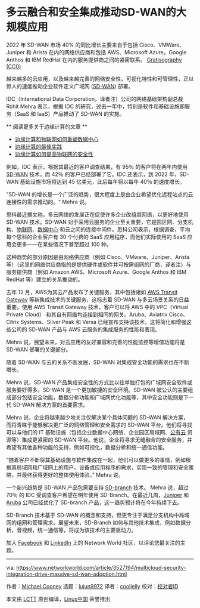 [#]: collector: (lujun9972)
[#]: translator: (cooljelly)
[#]: reviewer: ( )
[#]: publisher: ( )
[#]: url: ( )
[#]: subject: (Multicloud, security integration drive massive SD-WAN adoption)
[#]: via: (https://www.networkworld.com/article/3527194/multicloud-security-integration-drive-massive-sd-wan-adoption.html)
[#]: author: (Michael Cooney https://www.networkworld.com/author/Michael-Cooney/)

多云融合和安全集成推动SD-WAN的大规模应用
======
2022 年 SD-WAN 市场 40% 的同比增长主要来自于包括 Cisco、VMWare、Juniper 和 Arista 在内的网络供应商和包括 AWS、Microsoft Azure，Google Anthos 和 IBM RedHat 在内的服务提供商之间的紧密联系。
[Gratisography][1] [(CC0)][2]

越来越多的云应用，以及越来越完善的网络安全性，可视化特性和可管理性，正以惊人的速度推动企业软件定义广域网 ([SD-WAN][3]) 部署。

IDC（International Data Corporation，译者注）公司的网络基础架构副总裁 Rohit Mehra 表示，根据 IDC 的研究，过去一年中，特别是软件和基础设施即服务（SaaS 和 IaaS）产品推动了 SD-WAN 的实施。

** 阅读更多关于边缘计算的文章 **

  * [边缘计算和物联网如何重塑数据中心][4]
  * [边缘计算的最佳实践][5]
  * [边缘计算如何提高物联网的安全性][6]



例如，IDC 表示，根据其最近的客户调查结果，有 95％ 的客户将在两年内使用 [SD-WAN][7] 技术，而 42％ 的客户已经部署了它。IDC 还表示，到 2022 年，SD-WAN 基础设施市场将达到 45 亿美元，此后每年将以每年 40％ 的速度增长。

”SD-WAN 的增长是一个广泛的趋势，很大程度上是由企业希望优化远程站点的云连接性的需求推动的。“ Mehra 说。

思科最近撰文称，多云网络的发展正在促使许多企业改组其网络，以更好地使用 SD-WAN 技术。SD-WAN 对于采用云服务的企业至关重要，它是园区网、分支机构、[物联网][8]、[数据中心][9] 和云之间的连接中间件。思科公司表示，根据调查，平均每个思科的企业客户有 30 个付费的 SaaS 应用程序，而他们实际使用的 SaaS 应用会更多——在某些情况下甚至超过 100 种。

这种趋势的部分原因是由网络供应商（例如 Cisco、VMware、Juniper、Arista 等）（这里的网络供应商指的是提供硬件或软件并可按需组网的厂商，译者注）与服务提供商（例如 Amazon AWS、Microsoft Azure、Google Anthos 和 IBM RedHat 等）建立的关系推动的。

去年 12 月，AWS为其云产品发布了关键服务，其中包括诸如 [AWS Transit Gateway][10] 等新集成技术的关键服务，这标志着 SD-WAN 与多云场景关系的日益重要。使用 AWS Transit Gateway 技术，客户可以将 AWS 中的 VPC（Virtual Private Cloud） 和其自有网络均连接到相同的网关。Aruba、Aviatrix Cisco、Citrix Systems、Silver Peak 和 Versa 已经宣布支持该技术，这将简化和增强这些公司的 SD-WAN 产品与 AWS 云服务的集成服务的性能和表现。

[][11]

Mehra 说，展望未来，对云应用的友好兼容和完善的性能监控等增值功能将是 SD-WAN 部署的关键部分。

随着 SD-WAN 与云的关系不断发展，SD-WAN 对集成安全功能的需求也在不断增长。

Mehra 说，SD-WAN 产品集成安全性的方式比以往单独打包的广域网安全软件或服务要好得多。SD-WAN 是一个更加敏捷的安全环境。SD-WAN 被公认的主要组成部分包括安全功能，数据分析功能和广域网优化功能等，其中安全功能则是下一代 SD-WAN 解决方案的首要需求。

Mehra 说，企业将越来越少地关注仅解决某个具体问题的 SD-WAN 解决方案，而将青睐于能够解决更广泛的网络管理和安全需求的 SD-WAN 平台。他们将寻找可以与他们的 IT 基础设施（包括企业数据中心网络、企业园区局域网、[公有云][12] 资源等）集成更紧密的 SD-WAN 平台。他说，企业将寻求无缝融合的安全服务，并希望有其他各种功能的支持，例如可视化，数据分析和统一通信功能。

“随着客户不断将其基础设施与软件集成在一起，他们可以做更多的事情，例如根据其局域网和广域网上的用户、设备或应用程序的需求，实现一致的管理和安全策略，并最终获得更好的整体使用体验。” Mehra 说。

一个新兴趋势是 SD-WAN 产品包需要支持 [SD-branch][13] 技术。 Mehra 说，超过 70％ 的 IDC 受调查客户希望在明年使用 SD-Branch。在最近几周，[Juniper][14] 和 [Aruba][15] 公司已经优化了 SD-branch 产品，这一趋势预计将在今年持续下去。

SD-Branch 技术基于 SD-WAN 的概念和支持，但更专注于满足分支机构中局域网的组网和管理需求。展望未来，SD-Branch 如何与其他技术集成，例如数据分析，音视频，统一通信等，将成为该技术的主要驱动力。

加入 [Facebook][16] 和 [LinkedIn][17] 上的 Network World 社区，以评论您最关注的主题。

--------------------------------------------------------------------------------

via: https://www.networkworld.com/article/3527194/multicloud-security-integration-drive-massive-sd-wan-adoption.html

作者：[Michael Cooney][a]
选题：[lujun9972][b]
译者：[cooljelly](https://github.com/cooljelly)
校对：[校对者ID](https://github.com/校对者ID)

本文由 [LCTT](https://github.com/LCTT/TranslateProject) 原创编译，[Linux中国](https://linux.cn/) 荣誉推出

[a]: https://www.networkworld.com/author/Michael-Cooney/
[b]: https://github.com/lujun9972
[1]: https://www.pexels.com/photo/black-and-white-branches-tree-high-279/
[2]: https://creativecommons.org/publicdomain/zero/1.0/
[3]: https://www.networkworld.com/article/3031279/sd-wan-what-it-is-and-why-you-ll-use-it-one-day.html
[4]: https://www.networkworld.com/article/3291790/data-center/how-edge-networking-and-iot-will-reshape-data-centers.html
[5]: https://www.networkworld.com/article/3331978/lan-wan/edge-computing-best-practices.html
[6]: https://www.networkworld.com/article/3331905/internet-of-things/how-edge-computing-can-help-secure-the-iot.html
[7]: https://www.networkworld.com/article/3489938/what-s-hot-at-the-edge-for-2020-everything.html
[8]: https://www.networkworld.com/article/3207535/what-is-iot-the-internet-of-things-explained.html
[9]: https://www.networkworld.com/article/3223692/what-is-a-data-centerhow-its-changed-and-what-you-need-to-know.html
[10]: https://aws.amazon.com/transit-gateway/
[11]: https://www.networkworld.com/article/3440100/take-the-intelligent-route-with-consumption-based-storage.html?utm_source=IDG&utm_medium=promotions&utm_campaign=HPE21620&utm_content=sidebar ( Take the Intelligent Route with Consumption-Based Storage)
[12]: https://www.networkworld.com/article/2159885/cloud-computing-gartner-5-things-a-private-cloud-is-not.html
[13]: https://www.networkworld.com/article/3250664/sd-branch-what-it-is-and-why-youll-need-it.html
[14]: https://www.networkworld.com/article/3487801/juniper-broadens-sd-branch-management-switch-options.html
[15]: https://www.networkworld.com/article/3513357/aruba-reinforces-sd-branch-with-security-management-upgrades.html
[16]: https://www.facebook.com/NetworkWorld/
[17]: https://www.linkedin.com/company/network-world
